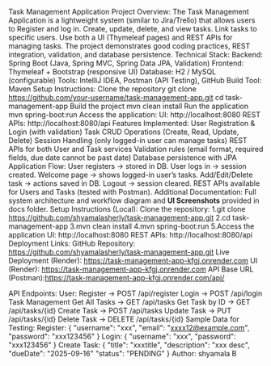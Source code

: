 Task Management Application
Project Overview:
    The Task Management Application is a lightweight system (similar to Jira/Trello) that allows users to Register and log in. Create, update, delete, and view tasks. Link tasks to specific users.
    Use both a UI (Thymeleaf pages) and REST APIs for managing tasks. The project demonstrates good coding practices, REST integration, validation, and database persistence.
Technical Stack:
    Backend: Spring Boot (Java, Spring MVC, Spring Data JPA, Validation)
    Frontend: Thymeleaf + Bootstrap (responsive UI)
    Database: H2 / MySQL (configurable)
    Tools: IntelliJ IDEA, Postman (API Testing), GitHub
    Build Tool: Maven
Setup Instructions:
    Clone the repository
    git clone https://github.com/your-username/task-management-app.git
    cd task-management-app
    Build the project
    mvn clean install
    Run the application
    mvn spring-boot:run
Access the application:
    UI: http://localhost:8080
    REST APIs: http://localhost:8080/api
Features Implemented:
    User Registration & Login (with validation)
    Task CRUD Operations (Create, Read, Update, Delete)
    Session Handling (only logged-in user can manage tasks)
    REST APIs for both User and Task services
    Validation rules (email format, required fields, due date cannot be past date)
    Database persistence with JPA
Application Flow:
    User registers → stored in DB.
    User logs in → session created.
    Welcome page → shows logged-in user’s tasks.
    Add/Edit/Delete task → actions saved in DB.
    Logout → session cleared.
    REST APIs available for Users and Tasks (tested with Postman).
Additional Documentation:
    Full system architecture and workflow diagram
    and **UI Screenshots** provided in docs folder.
Setup Instructions (Local):
    Clone the repository:
     1.git clone https://github.com/shyamalasherly/task-management-app.git
     2.cd task-management-app
     3.mvn clean install
     4.mvn spring-boot:run
     5.Access the application
        UI: http://localhost:8080
        REST APIs: http://localhost:8080/api
Deployment Links:
    GitHub Repository: https://github.com/shyamalasherly/task-management-app.git
    Live Deployment (Render): https://task-management-app-kfgj.onrender.com
    UI (Render): https://task-management-app-kfgj.onrender.com
    API Base URL (Postman):https://task-management-app-kfgj.onrender.com/api/

API Endpoints:
User:
    Register → POST /api/register
    Login → POST /api/login
Task Management
    Get All Tasks → GET /api/tasks
    Get Task by ID → GET /api/tasks/{id}
    Create Task → POST /api/tasks
    Update Task → PUT /api/tasks/{id}
    Delete Task → DELETE /api/tasks/{id}
Sample Data for Testing:
    Register:
    {
    "username": "xxx",
    "email": "xxxx12@example.com",
    "password": "xxx123456"
    }
    Login:
    {
    "username": "xxx",
    "password": "xxx123456"
    }
    Create Task:
    {
    "title": "xxxtitle",
    "description": "xxx desc",
    "dueDate": "2025-09-16"
    "status": "PENDING"
    }
                                                        Author: shyamala B
